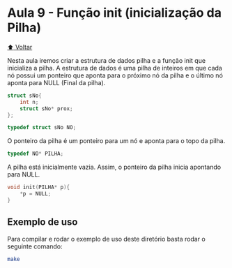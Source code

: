 # Aula 9 - Função init (inicialização da Pilha)

[:arrow_up: Voltar](https://github.com/Geofisicando/C-orientado-a-testes#%C3%ADndice)

Nesta aula iremos criar a estrutura de dados pilha e a função init que inicializa a pilha.
A estrutura de dados é uma pilha de inteiros em que cada nó possui um ponteiro que aponta para o próximo nó da pilha e o último
nó aponta para NULL (Final da pilha).

```c
struct sNo{
	int n;
	struct sNo* prox;
};

typedef struct sNo NO;
```

O ponteiro da pilha é um ponteiro para um nó e aponta para o topo da pilha.

```c
typedef NO* PILHA;
```

A pilha está inicialmente vazia. Assim, o ponteiro da pilha inicia apontando para NULL.

```c
void init(PILHA* p){
	*p = NULL;
}
```

## Exemplo de uso

Para compilar e rodar o exemplo de uso deste diretório basta rodar o seguinte comando:

```sh
make
```
